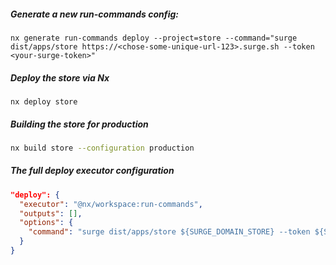 ##### Generate a new run-commands config:

```shell
nx generate run-commands deploy --project=store --command="surge dist/apps/store https://<chose-some-unique-url-123>.surge.sh --token <your-surge-token>"
```

##### Deploy the store via Nx

```shell
nx deploy store
```

##### Building the store for production

```bash
nx build store --configuration production
```

##### The full deploy executor configuration

```json
"deploy": {
  "executor": "@nx/workspace:run-commands",
  "outputs": [],
  "options": {
    "command": "surge dist/apps/store ${SURGE_DOMAIN_STORE} --token ${SURGE_TOKEN}"
  }
}
```
